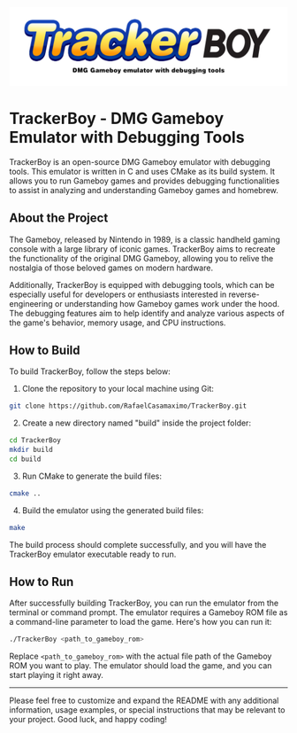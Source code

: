 <p align="center">
  <img src="./images/trackerBoy.png">
</p>

# TrackerBoy - DMG Gameboy Emulator with Debugging Tools

TrackerBoy is an open-source DMG Gameboy emulator with debugging tools. This emulator is written in C and uses CMake as its build system. It allows you to run Gameboy games and provides debugging functionalities to assist in analyzing and understanding Gameboy games and homebrew.

## About the Project

The Gameboy, released by Nintendo in 1989, is a classic handheld gaming console with a large library of iconic games. TrackerBoy aims to recreate the functionality of the original DMG Gameboy, allowing you to relive the nostalgia of those beloved games on modern hardware.

Additionally, TrackerBoy is equipped with debugging tools, which can be especially useful for developers or enthusiasts interested in reverse-engineering or understanding how Gameboy games work under the hood. The debugging features aim to help identify and analyze various aspects of the game's behavior, memory usage, and CPU instructions.

## How to Build

To build TrackerBoy, follow the steps below:

1. Clone the repository to your local machine using Git:

```bash
git clone https://github.com/RafaelCasamaximo/TrackerBoy.git
```

2. Create a new directory named "build" inside the project folder:

```bash
cd TrackerBoy
mkdir build
cd build
```

3. Run CMake to generate the build files:

```bash
cmake ..
```

4. Build the emulator using the generated build files:

```bash
make
```

The build process should complete successfully, and you will have the TrackerBoy emulator executable ready to run.

## How to Run

After successfully building TrackerBoy, you can run the emulator from the terminal or command prompt. The emulator requires a Gameboy ROM file as a command-line parameter to load the game. Here's how you can run it:

```bash
./TrackerBoy <path_to_gameboy_rom>
```

Replace `<path_to_gameboy_rom>` with the actual file path of the Gameboy ROM you want to play. The emulator should load the game, and you can start playing it right away.

---

Please feel free to customize and expand the README with any additional information, usage examples, or special instructions that may be relevant to your project. Good luck, and happy coding!